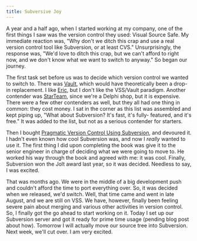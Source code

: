 ```yaml
---
title: Subversive Joy
---
```

A year and a half ago, when I started working at my company, one of the first
things I saw was the version control they used: Visual Source Safe. My
immediate reaction was, "Why don't we ditch this crap and use a real version
control tool like Subversion, or at least CVS." Unsurprisingly, the response
was, "We'd love to ditch this crap, but we can't afford to right now, and we
don't know what we want to switch to anyway." So began our journey.

The first task set before us was to decide which version control we wanted to
switch to. There was [Vault][1], which would have theoretically been a drop-in
replacement. I like [Eric][2], but I don't like the VSS/Vault paradigm.
Another contender was [StarTeam][3], since we're a Delphi shop, but it is
expensive. There were a few other contenders as well, but they all had one
thing in common: they cost money. I sat in the corner as this list was
assembled and kept piping up, "What about Subversion? It's fast, it's fully-
featured, and it's free." It was added to the list, but not as a serious
contender for starters.

Then I bought [Pragmatic Version Control Using Subversion][4], and devoured
it. I hadn't even known how cool Subversion was, and now I _really_ wanted to
use it. The first thing I did upon completing the book was give it to the
senior engineer in charge of deciding what we were going to move to. He worked
his way through the book and agreed with me: it was cool. Finally, Subversion
won the Jolt award last year, so it was decided. Needless to say, I was
excited.

That was months ago. We were in the middle of a big development push and
couldn't afford the time to port everything over. So, it was decided when we
released, we'd switch. Well, that time came and went in late August, and we
are still on VSS. We have, however, finally been feeling severe pain about
merging and various other activities in version control. So, I finally got the
go ahead to start working on it. Today I set up our Subversion server and got
it ready for prime time usage (pending blog post about how). Tomorrow I will
actually move our source tree into Subversion. Next week, we'll cut over. I am
very excited.

   [1]: http://sourcegear.com/vault/

   [2]: http://www.notalegend.com

   [3]: http://www.borland.com/starteam/

   [4]: http://www.pragmaticprogrammer.com/titles/svn/index.html

